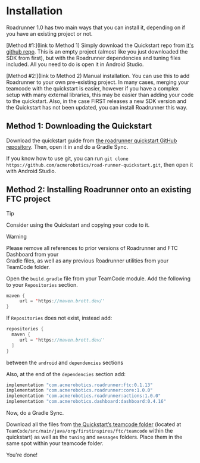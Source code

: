 # Installation 

Roadrunner 1.0 has two main ways that you can install it, depending on if you have an existing project or not.

[Method \#1:](link to Method 1) Simply download the Quickstart repo from [it's github repo](https://github.com/acmerobotics/road-runner-quickstart). This is an empty project (almost like you just downloaded the SDK from first), but with the Roadrunner dependencies and tuning files included. All you need to do is open it in Android Studio.

[Method \#2:](link to Method 2) Manual installation. You can use this to add Roadrunner to your own pre-existing project. In many cases, merging your teamcode with the quickstart is easier, however if you have a complex setup with many external libraries, this may be easier than adding your code to the quickstart. Also, in the case FIRST releases a new SDK version and the Quickstart has not been updated, you can install Roadrunner this way.

## Method 1: Downloading the Quickstart

Download the quickstart guide from [the roadrunner quickstart GitHub repository](https://github.com/acmerobotics/road-runner-quickstart).  Then, open it in and do a Gradle Sync.

If you know how to use git, you can run `git clone https://github.com/acmerobotics/road-runner-quickstart.git`, then open it with Android Studio.

## Method 2: Installing Roadrunner onto an existing FTC project

> [!TIP]  
> Consider using the Quickstart and copying your code to it.

> [!WARNING]    
> Please remove all references to prior versions of Roadrunner and FTC Dashboard from your    
> Gradle files, as well as any previous Roadrunner utilities from your TeamCode folder.

Open the `build.gradle` file from your TeamCode module. Add the following to your `Repositories` section.

```java
maven {
     url = 'https://maven.brott.dev/'
}
```

If `Repositories` does not exist, instead add:

```java
repositories {
  maven {
     url = 'https://maven.brott.dev/'
  ]
}
```

between the `android` and `dependencies` sections

Also, at the end of the `dependencies` section add:

```java
implementation "com.acmerobotics.roadrunner:ftc:0.1.13"
implementation "com.acmerobotics.roadrunner:core:1.0.0"
implementation "com.acmerobotics.roadrunner:actions:1.0.0"
implementation "com.acmerobotics.dashboard:dashboard:0.4.16"
```

Now, do a Gradle Sync.

Download all the files from [the Quickstart’s teamcode folder](https://github.com/acmerobotics/road-runner-quickstart/tree/master/TeamCode/src/main/java/org/firstinspires/ftc/teamcode) (located at `TeamCode/src/main/java/org/firstinspires/ftc/teamcode` within the quickstart) as well as the `tuning` and `messages` folders. Place them in the same spot within your teamcode folder.	

You're done!